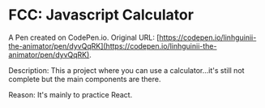 # FCC: Javascript Calculator

A Pen created on CodePen.io. Original URL: [https://codepen.io/linhguinii-the-animator/pen/dyvQqRK](https://codepen.io/linhguinii-the-animator/pen/dyvQqRK).

Description:
This a project where you can use a calculator...it's still not complete but the main components are there.

Reason: 
It's mainly to practice React.
